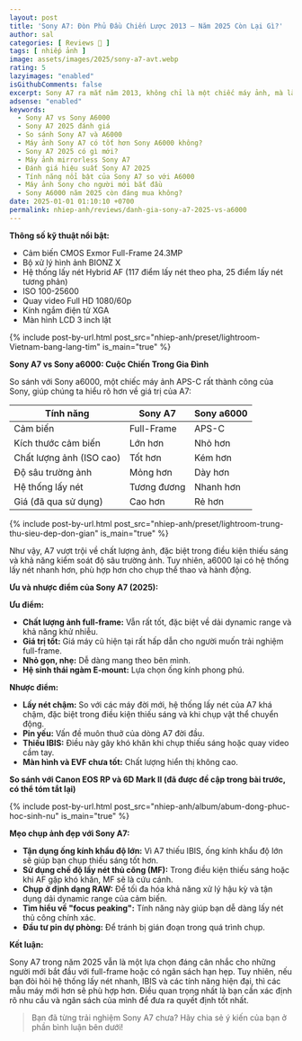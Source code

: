 ```yaml
---
layout: post
title: 'Sony A7: Đòn Phủ Đầu Chiến Lược 2013 – Năm 2025 Còn Lại Gì?'
author: sal
categories: [ Reviews 📝 ]
tags: [ nhiếp ảnh ]
image: assets/images/2025/sony-a7-avt.webp
rating: 5
lazyimages: "enabled"
isGithubComments: false
excerpt: Sony A7 ra mắt năm 2013, không chỉ là một chiếc máy ảnh, mà là một tuyên ngôn. Nó chứng minh rằng máy ảnh full-frame không nhất thiết phải to nặng như DSLR truyền thống. "Đòn phủ đầu" này đã đặt nền móng cho sự thống trị của Sony trong thị trường máy ảnh mirrorless full-frame sau này. Nhưng liệu đến năm 2025, "cựu vương" này còn giữ được vị thế? Chúng ta hãy cùng tìm hiểu.
adsense: "enabled"
keywords:
  - Sony A7 vs Sony A6000
  - Sony A7 2025 đánh giá
  - So sánh Sony A7 và A6000
  - Máy ảnh Sony A7 có tốt hơn Sony A6000 không?
  - Sony A7 2025 có gì mới?
  - Máy ảnh mirrorless Sony A7
  - Đánh giá hiệu suất Sony A7 2025
  - Tính năng nổi bật của Sony A7 so với A6000
  - Máy ảnh Sony cho người mới bắt đầu
  - Sony A6000 năm 2025 còn đáng mua không?
date: 2025-01-01 01:10:10 +0700
permalink: nhiep-anh/reviews/danh-gia-sony-a7-2025-vs-a6000
---
```


 **Thông số kỹ thuật nổi bật:**

*   Cảm biến CMOS Exmor Full-Frame 24.3MP
*   Bộ xử lý hình ảnh BIONZ X
*   Hệ thống lấy nét Hybrid AF (117 điểm lấy nét theo pha, 25 điểm lấy nét tương phản)
*   ISO 100-25600
*   Quay video Full HD 1080/60p
*   Kính ngắm điện tử XGA
*   Màn hình LCD 3 inch lật

{% include post-by-url.html post_src="nhiep-anh/preset/lightroom-Vietnam-bang-lang-tim" is_main="true" %}

**Sony A7 vs Sony a6000: Cuộc Chiến Trong Gia Đình**

So sánh với Sony a6000, một chiếc máy ảnh APS-C rất thành công của Sony, giúp chúng ta hiểu rõ hơn về giá trị của A7:

| Tính năng | Sony A7 | Sony a6000 |
| --- | --- | --- |
| Cảm biến | Full-Frame | APS-C |
| Kích thước cảm biến | Lớn hơn | Nhỏ hơn |
| Chất lượng ảnh (ISO cao) | Tốt hơn | Kém hơn |
| Độ sâu trường ảnh | Mỏng hơn | Dày hơn |
| Hệ thống lấy nét | Tương đương | Nhanh hơn |
| Giá (đã qua sử dụng) | Cao hơn | Rẻ hơn |

{% include post-by-url.html post_src="nhiep-anh/preset/lightroom-trung-thu-sieu-dep-don-gian" is_main="true" %}

Như vậy, A7 vượt trội về chất lượng ảnh, đặc biệt trong điều kiện thiếu sáng và khả năng kiểm soát độ sâu trường ảnh. Tuy nhiên, a6000 lại có hệ thống lấy nét nhanh hơn, phù hợp hơn cho chụp thể thao và hành động.

**Ưu và nhược điểm của Sony A7 (2025):**

**Ưu điểm:**

*   **Chất lượng ảnh full-frame:** Vẫn rất tốt, đặc biệt về dải dynamic range và khả năng khử nhiễu.
*   **Giá trị tốt:** Giá máy cũ hiện tại rất hấp dẫn cho người muốn trải nghiệm full-frame.
*   **Nhỏ gọn, nhẹ:** Dễ dàng mang theo bên mình.
*   **Hệ sinh thái ngàm E-mount:** Lựa chọn ống kính phong phú.

**Nhược điểm:**

*   **Lấy nét chậm:** So với các máy đời mới, hệ thống lấy nét của A7 khá chậm, đặc biệt trong điều kiện thiếu sáng và khi chụp vật thể chuyển động.
*   **Pin yếu:** Vấn đề muôn thuở của dòng A7 đời đầu.
*   **Thiếu IBIS:** Điều này gây khó khăn khi chụp thiếu sáng hoặc quay video cầm tay.
*   **Màn hình và EVF chưa tốt:** Chất lượng hiển thị không cao.

**So sánh với Canon EOS RP và 6D Mark II (đã được đề cập trong bài trước, có thể tóm tắt lại)**

{% include post-by-url.html post_src="nhiep-anh/album/abum-dong-phuc-hoc-sinh-nu" is_main="true" %}

**Mẹo chụp ảnh đẹp với Sony A7:**

*   **Tận dụng ống kính khẩu độ lớn:** Vì A7 thiếu IBIS, ống kính khẩu độ lớn sẽ giúp bạn chụp thiếu sáng tốt hơn.
*   **Sử dụng chế độ lấy nét thủ công (MF):** Trong điều kiện thiếu sáng hoặc khi AF gặp khó khăn, MF sẽ là cứu cánh.
*   **Chụp ở định dạng RAW:** Để tối đa hóa khả năng xử lý hậu kỳ và tận dụng dải dynamic range của cảm biến.
*   **Tìm hiểu về "focus peaking":** Tính năng này giúp bạn dễ dàng lấy nét thủ công chính xác.
*   **Đầu tư pin dự phòng:** Để tránh bị gián đoạn trong quá trình chụp.

**Kết luận:**

Sony A7 trong năm 2025 vẫn là một lựa chọn đáng cân nhắc cho những người mới bắt đầu với full-frame hoặc có ngân sách hạn hẹp. Tuy nhiên, nếu bạn đòi hỏi hệ thống lấy nét nhanh, IBIS và các tính năng hiện đại, thì các mẫu máy mới hơn sẽ phù hợp hơn. Điều quan trọng nhất là bạn cần xác định rõ nhu cầu và ngân sách của mình để đưa ra quyết định tốt nhất.

> Bạn đã từng trải nghiệm Sony A7 chưa? Hãy chia sẻ ý kiến của bạn ở phần bình luận bên dưới!
